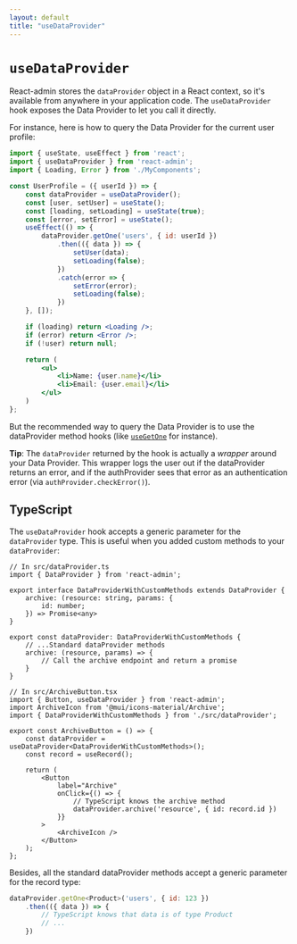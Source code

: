 ```yaml
---
layout: default
title: "useDataProvider"
---
```


# `useDataProvider`

React-admin stores the `dataProvider` object in a React context, so it's available from anywhere in your application code. The `useDataProvider` hook exposes the Data Provider to let you call it directly.

For instance, here is how to query the Data Provider for the current user profile:

```jsx
import { useState, useEffect } from 'react';
import { useDataProvider } from 'react-admin';
import { Loading, Error } from './MyComponents';

const UserProfile = ({ userId }) => {
    const dataProvider = useDataProvider();
    const [user, setUser] = useState();
    const [loading, setLoading] = useState(true);
    const [error, setError] = useState();
    useEffect(() => {
        dataProvider.getOne('users', { id: userId })
            .then(({ data }) => {
                setUser(data);
                setLoading(false);
            })
            .catch(error => {
                setError(error);
                setLoading(false);
            })
    }, []);

    if (loading) return <Loading />;
    if (error) return <Error />;
    if (!user) return null;

    return (
        <ul>
            <li>Name: {user.name}</li>
            <li>Email: {user.email}</li>
        </ul>
    )
};
```

But the recommended way to query the Data Provider is to use the dataProvider method hooks (like [`useGetOne`](./useGetOne.md) for instance).

**Tip**: The `dataProvider` returned by the hook is actually a *wrapper* around your Data Provider. This wrapper logs the user out if the dataProvider returns an error, and if the authProvider sees that error as an authentication error (via `authProvider.checkError()`).

## TypeScript

The `useDataProvider` hook accepts a generic parameter for the `dataProvider` type. This is useful when you added custom methods to your `dataProvider`:

```tsx
// In src/dataProvider.ts
import { DataProvider } from 'react-admin';

export interface DataProviderWithCustomMethods extends DataProvider {
    archive: (resource: string, params: {
        id: number;
    }) => Promise<any>
}

export const dataProvider: DataProviderWithCustomMethods {
    // ...Standard dataProvider methods
    archive: (resource, params) => {
        // Call the archive endpoint and return a promise
    }
}

// In src/ArchiveButton.tsx
import { Button, useDataProvider } from 'react-admin';
import ArchiveIcon from '@mui/icons-material/Archive';
import { DataProviderWithCustomMethods } from './src/dataProvider';

export const ArchiveButton = () => {
    const dataProvider = useDataProvider<DataProviderWithCustomMethods>();
    const record = useRecord();

    return (
        <Button
            label="Archive"
            onClick={() => {
                // TypeScript knows the archive method
                dataProvider.archive('resource', { id: record.id })
            }}
        >
            <ArchiveIcon />
        </Button>
    );
};
```

Besides, all the standard dataProvider methods accept a generic parameter for the record type:

```jsx
dataProvider.getOne<Product>('users', { id: 123 })
    .then(({ data }) => {
        // TypeScript knows that data is of type Product
        // ...
    })
```

